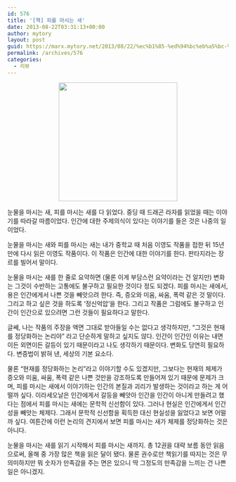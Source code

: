 ```yaml
---
id: 576
title: '[책] 피를 마시는 새'
date: 2013-08-22T03:31:13+00:00
author: mytory
layout: post
guid: https://marx.mytory.net/2013/08/22/%ec%b1%85-%ed%94%bc%eb%a5%bc-%eb%a7%88%ec%8b%9c%eb%8a%94-%ec%83%88/
permalink: /archives/576
categories:
  - 리뷰
---
```

<p style="text-align: center; clear: none; float: none;">
  <img src="https://marx.mytory.net/wp-content/uploads/1/cfile1.uf.2422023D521585EA0A9FE3.jpg" class="aligncenter" width="270" height="270" filename="피를 마시는 새.jpg" filemime="image/jpeg" />
</p>

눈물을 마시는 새, 피를 마시는 새를 다 읽었다. 중딩 때 드래곤 라자를 읽었을 때는 이야기를 따라갈 따름이었다. 인간에 대한 주제의식이 있다는 이야기를 들은 것은 나중의 일이었다.

눈물을 마시는 새와 피를 마시는 새는 내가 중학교 때 처음 이영도 작품을 접한 뒤 15년 만에 다시 읽은 이영도 작품이다. 이 작품은 인간에 대한 이야기를 한다. 판타지라는 장르를 빌어서 말이다.

눈물을 마시는 새를 한 줄로 요약하면 (물론 이게 부담스런 요약이라는 건 알지만) 변화는 그것이 수반하는 고통에도 불구하고 필요한 것이다 정도 되겠다. 피를 마시는 새에서, 용은 인간에게서 나쁜 것을 빼앗으려 한다. 즉, 증오와 미움, 싸움, 폭력 같은 것 말이다. 그리고 하고 싶은 것을 하도록 &#8216;정신억압&#8217;을 한다. 그리고 작품은 그럼에도 불구하고 인간이 인간으로 있으려면 그런 것들이 필요하다고 말한다.

글쎄, 나는 작품의 주장을 액면 그대로 받아들일 수는 없다고 생각하지만, &#8220;그것은 현재를 정당화하는 논리야&#8221; 라고 단순하게 말하고 싶지도 않다. 인간이 인간인 이유는 내면이든 외면이든 갈등이 있기 때문이라고 나도 생각하기 때문이다. 변화도 당연히 필요하다. 변증법이 밝혀 낸, 세상의 기본 요소다.

물론 &#8220;현재를 정당화하는 논리&#8221;라고 이야기할 수도 있겠지만, 그보다는 현재의 체제가 증오와 미움, 싸움, 폭력 같은 나쁜 것만을 강조하도록 만들어져 있기 때문에 문제가 크며, 피를 마시는 새에서 이야기하는 인간의 본질과 괴리가 발생하는 것이라고 하는 게 어떨까 싶다. 이라세오날은 인간에게서 갈등을 빼앗아 인간을 인간이 아니게 만들려고 했다는 점에서 피를 마시는 새에는 문학적 신선함이 있다. 그러나 현실은 인간에게서 인간성을 빼앗는 체제다. 그래서 문학적 신선함을 획득한 대신 현실성을 잃었다고 보면 어떨까 싶다. 여튼간에 이런 논리의 견지에서 보면 피를 마시는 새가 체제를 정당화하는 것은 아니다.

눈물을 마시는 새를 읽기 시작해서 피를 마시는 새까지. 총 12권을 대략 보름 동안 읽음으로써, 올해 중 가장 많은 책을 읽은 달이 됐다. 물론 권수로만 책읽기를 따지는 것은 무의미하지만 뭐 숫자가 만족감을 주는 면은 있으니 딱 그정도의 만족감을 느끼는 건 나쁜 일은 아니겠지.